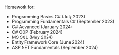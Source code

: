 Homework for:
- Programming Basics C# (July 2023)
- Programming Fundamentals C# (September 2023)
- C# Advanced (January 2024)
- C# OOP (February 2024)
- MS SQL (May 2024)
- Entity Framework Core (June 2024)
- ASP.NET Fundamentals (September 2024)
